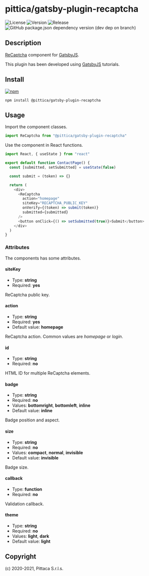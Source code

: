 # pittica/gatsby-plugin-recaptcha

![License](https://img.shields.io/github/license/pittica/gatsby-plugin-recaptcha)
![Version](https://img.shields.io/github/package-json/v/pittica/gatsby-plugin-recaptcha)
![Release](https://img.shields.io/github/v/release/pittica/gatsby-plugin-recaptcha)
![GitHub package.json dependency version (dev dep on branch)](https://img.shields.io/github/package-json/dependency-version/pittica/gatsby-plugin-recaptcha/react)

## Description

[ReCaptcha](https://www.google.com/recaptcha/) component for [GatsbyJS](https://www.gatsbyjs.org/).

This plugin has been developed using [GatsbyJS](https://www.gatsbyjs.org/) tutorials.

## Install

[![npm](https://img.shields.io/npm/v/@pittica/gatsby-plugin-recaptcha)](https://www.npmjs.com/package/@pittica/gatsby-plugin-recaptcha)

```shell
npm install @pittica/gatsby-plugin-recaptcha
```

## Usage

Import the component classes.

```javascript
import ReCaptcha from "@pittica/gatsby-plugin-recaptcha"
```

Use the component in React functions.

```javascript
import React, { useState } from "react"

export default function ContactPage() {
  const [submitted, setSubmitted] = useState(false)

  const submit = (token) => {}

  return (
    <div>
      <ReCaptcha
        action="homepage"
        siteKey="RECAPTCHA_PUBLIC_KEY"
        onVerify={(token) => submit(token)}
        submitted={submitted}
      />
      <button onClick={() => setSubmitted(true)}>Submit</button>
    </div>
  )
}
```
### Attributes

The components has some attributes.

#### siteKey

* Type: **string**
* Required: **yes**

ReCaptcha public key.

#### action

* Type: **string**
* Required: **yes**
* Default value: **homepage**

ReCaptcha action. Common values are _homepage_ or _login_.

#### id

* Type: **string**
* Required: **no**

HTML ID for multiple ReCaptcha elements.

#### badge

* Type: **string**
* Required: **no**
* Values: **bottomright**, **bottomleft**, **inline**
* Default value: **inline**

Badge position and aspect.

#### size

* Type: **string**
* Required: **no**
* Values: **compact**, **normal**, **invisible**
* Default value: **invisible**

Badge size.

#### callback

* Type: **function**
* Required: **no**

Validation callback.

#### theme

* Type: **string**
* Required: **no**
* Values: **light**, **dark**
* Default value: **light**

## Copyright

(c) 2020-2021, Pittaca S.r.l.s.

